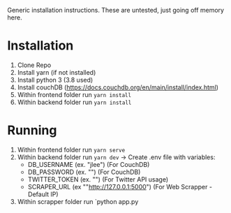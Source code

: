 Generic installation instructions. These are untested, just going off memory here.

# Installation
1. Clone Repo
1. Install yarn (if not installed)
1. Install python 3 (3.8 used)
1. Install couchDB (https://docs.couchdb.org/en/main/install/index.html)
1. Within frontend folder run `yarn install`
1. Within backend folder run `yarn install`

# Running
1. Within frontend folder run `yarn serve`
1. Within backend folder run `yarn dev`
  -> Create .env file with variables:
    - DB_USERNAME (ex. "jlee") (For CouchDB)
    - DB_PASSWORD (ex. "") (For CouchDB)
    - TWITTER_TOKEN (ex. "") (For Twitter API usage)
    - SCRAPER_URL (ex ""http://127.0.0.1:5000") (For Web Scrapper - Default IP)
1. Within scrapper folder run `python app.py 
